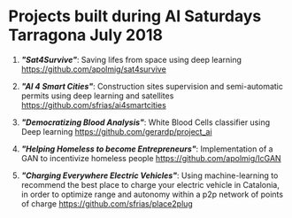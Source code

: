 # Projects built during AI Saturdays Tarragona July 2018

1) ***"Sat4Survive"***: Saving lifes from space using deep learning
https://github.com/apolmig/sat4survive

2) ***"AI 4 Smart Cities"***: Construction sites supervision and semi-automatic permits using deep learning and satellites
https://github.com/sfrias/ai4smartcities

3) ***"Democratizing Blood Analysis"***: White Blood Cells classifier using Deep learning
https://github.com/gerardp/project_ai

4) ***"Helping Homeless to become Entrepreneurs"***: Implementation of a GAN to incentivize homeless people
https://github.com/apolmig/IcGAN

5) ***"Charging Everywhere Electric Vehicles"***: Using machine-learning to recommend the best place to charge your electric vehicle in Catalonia, in order to optimize range and autonomy within a p2p network of points of charge
https://github.com/sfrias/place2plug
